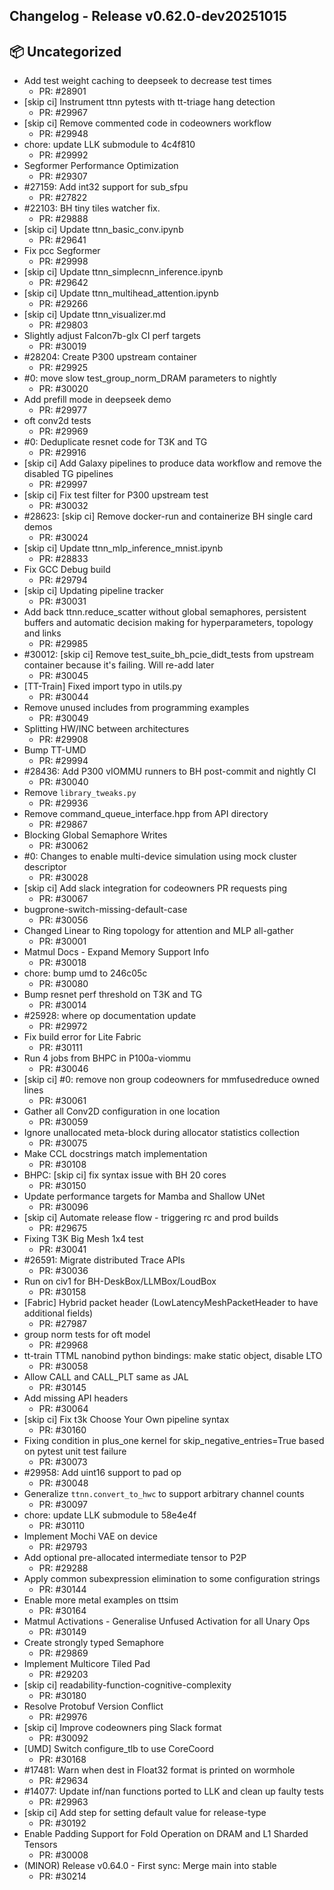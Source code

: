 ## Changelog - Release v0.62.0-dev20251015

## 📦 Uncategorized

- Add test weight caching to deepseek to decrease test times
   - PR: #28901
- [skip ci] Instrument ttnn pytests with tt-triage hang detection
   - PR: #29967
- [skip ci] Remove commented code in codeowners workflow
   - PR: #29948
- chore: update LLK submodule to 4c4f810
   - PR: #29992
- Segformer Performance Optimization
   - PR: #29307
- #27159: Add int32 support for sub_sfpu
   - PR: #27822
- #22103: BH tiny tiles watcher fix.
   - PR: #29888
- [skip ci] Update ttnn_basic_conv.ipynb
   - PR: #29641
- Fix pcc Segformer
   - PR: #29998
- [skip ci] Update ttnn_simplecnn_inference.ipynb
   - PR: #29642
- [skip ci] Update ttnn_multihead_attention.ipynb
   - PR: #29266
- [skip ci] Update ttnn_visualizer.md
   - PR: #29803
- Slightly adjust Falcon7b-glx CI perf targets
   - PR: #30019
- #28204: Create P300 upstream container
   - PR: #29925
- #0: move slow test_group_norm_DRAM parameters to nightly
   - PR: #30020
- Add prefill mode in deepseek demo
   - PR: #29977
- oft conv2d tests
   - PR: #29969
- #0: Deduplicate resnet code for T3K and TG
   - PR: #29916
- [skip ci] Add Galaxy pipelines to produce data workflow and remove the disabled TG pipelines
   - PR: #29997
- [skip ci] Fix test filter for P300 upstream test
   - PR: #30032
- #28623: [skip ci] Remove docker-run and containerize BH single card demos
   - PR: #30024
- [skip ci] Update ttnn_mlp_inference_mnist.ipynb
   - PR: #28833
- Fix GCC Debug build
   - PR: #29794
- [skip ci] Updating pipeline tracker
   - PR: #30031
- Add back ttnn.reduce_scatter without global semaphores, persistent buffers and automatic decision making for hyperparameters, topology and links
   - PR: #29985
- #30012: [skip ci] Remove test_suite_bh_pcie_didt_tests from upstream container because it's failing. Will re-add later
   - PR: #30045
- [TT-Train] Fixed import typo in utils.py
   - PR: #30044
- Remove unused includes from programming examples
   - PR: #30049
- Splitting HW/INC between architectures
   - PR: #29908
- Bump TT-UMD
   - PR: #29994
- #28436: Add P300 vIOMMU runners to BH post-commit and nightly CI
   - PR: #30040
- Remove `library_tweaks.py`
   - PR: #29936
- Remove command_queue_interface.hpp from API directory
   - PR: #29867
- Blocking Global Semaphore Writes
   - PR: #30062
- #0: Changes to enable multi-device simulation using mock cluster descriptor
   - PR: #30028
- [skip ci] Add slack integration for codeowners PR requests ping
   - PR: #30067
- bugprone-switch-missing-default-case
   - PR: #30056
- Changed Linear to Ring topology for attention and MLP all-gather
   - PR: #30001
- Matmul Docs - Expand Memory Support Info
   - PR: #30018
- chore: bump umd to 246c05c
   - PR: #30080
- Bump resnet perf threshold on T3K and TG
   - PR: #30014
- #25928: where op documentation update
   - PR: #29972
- Fix build error for Lite Fabric
   - PR: #30111
- Run 4 jobs from BHPC in P100a-viommu
   - PR: #30046
- [skip ci] #0: remove non group codeowners for mmfusedreduce owned lines
   - PR: #30061
- Gather all Conv2D configuration in one location
   - PR: #30059
- Ignore unallocated meta-block during allocator statistics collection
   - PR: #30075
- Make CCL docstrings match implementation
   - PR: #30108
- BHPC: [skip ci] fix syntax issue with BH 20 cores
   - PR: #30150
- Update performance targets for Mamba and Shallow UNet
   - PR: #30096
- [skip ci] Automate release flow - triggering rc and prod builds
   - PR: #29675
- Fixing T3K Big Mesh 1x4 test
   - PR: #30041
- #26591: Migrate distributed Trace APIs
   - PR: #30036
- Run on civ1 for BH-DeskBox/LLMBox/LoudBox
   - PR: #30158
- [Fabric] Hybrid packet header (LowLatencyMeshPacketHeader to have additional fields)
   - PR: #27987
- group norm tests for oft model
   - PR: #29968
- tt-train TTML nanobind python bindings: make static object, disable LTO
   - PR: #30058
- Allow CALL and CALL_PLT same as JAL
   - PR: #30145
- Add missing API headers
   - PR: #30064
- [skip ci] Fix t3k Choose Your Own pipeline syntax
   - PR: #30160
- Fixing condition in plus_one kernel for skip_negative_entries=True based on pytest unit test failure
   - PR: #30073
- #29958: Add uint16 support to pad op
   - PR: #30048
- Generalize `ttnn.convert_to_hwc` to support arbitrary channel counts
   - PR: #30097
- chore: update LLK submodule to 58e4e4f
   - PR: #30110
- Implement Mochi VAE on device
   - PR: #29793
- Add optional pre-allocated intermediate tensor to P2P
   - PR: #29288
- Apply common subexpression elimination to some configuration strings
   - PR: #30144
- Enable more metal examples on ttsim
   - PR: #30164
- Matmul Activations - Generalise Unfused Activation for all Unary Ops
   - PR: #30149
- Create strongly typed Semaphore
   - PR: #29869
- Implement Multicore Tiled Pad
   - PR: #29203
- [skip ci] readability-function-cognitive-complexity
   - PR: #30180
- Resolve Protobuf Version Conflict
   - PR: #29976
- [skip ci] Improve codeowners ping Slack format
   - PR: #30092
- [UMD] Switch configure_tlb to use CoreCoord
   - PR: #30168
- #17481: Warn when dest in Float32 format is printed on wormhole
   - PR: #29634
- #14077: Update inf/nan functions ported to LLK and clean up faulty tests
   - PR: #29963
- [skip ci] Add step for setting default value for release-type
   - PR: #30192
- Enable Padding Support for Fold Operation on DRAM and L1 Sharded Tensors
   - PR: #30008
- (MINOR) Release v0.64.0 - First sync: Merge main into stable
   - PR: #30214
